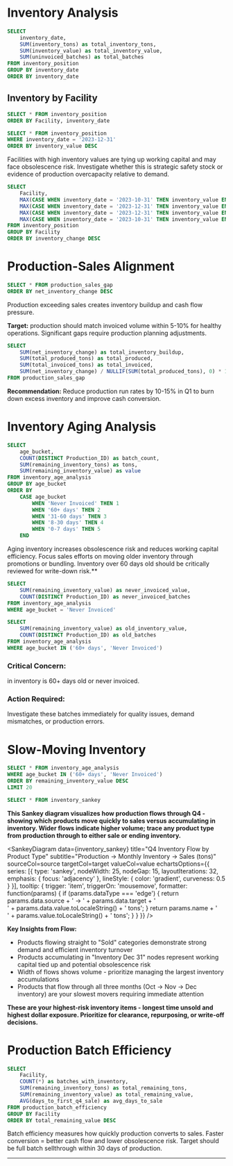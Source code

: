 
# Inventory Analysis

```sql inventory_summary
SELECT 
    inventory_date,
    SUM(inventory_tons) as total_inventory_tons,
    SUM(inventory_value) as total_inventory_value,
    SUM(uninvoiced_batches) as total_batches
FROM inventory_position
GROUP BY inventory_date
ORDER BY inventory_date
```





## Inventory by Facility
```sql facility_inventory
SELECT * FROM inventory_position
ORDER BY Facility, inventory_date
```
```sql dec_inventory
SELECT * FROM inventory_position
WHERE inventory_date = '2023-12-31'
ORDER BY inventory_value DESC
```

<BarChart
    data={dec_inventory}
    x=Facility
    y=inventory_value
    title="December 31 Inventory Value by Facility"
    yFmt='$#,##0'
    swapXY=true
/>

Facilities with high inventory values are tying up working capital and may face obsolescence risk. Investigate whether this is strategic safety stock or evidence of production overcapacity relative to demand.

<DataTable data={facility_inventory}>
    <Column id=Facility title="Facility"/>
    <Column id=inventory_date title="Date" fmt='mmm dd, yyyy'/>
    <Column id=uninvoiced_batches title="Batches" fmt='#,##0'/>
    <Column id=inventory_tons title="Tons" fmt='#,##0'/>
    <Column id=inventory_value title="Value" fmt='$#,##0' contentType=colorscale scaleColor=orange/>
</DataTable>

```sql inventory_change
SELECT 
    Facility,
    MAX(CASE WHEN inventory_date = '2023-10-31' THEN inventory_value END) as oct_value,
    MAX(CASE WHEN inventory_date = '2023-12-31' THEN inventory_value END) as dec_value,
    MAX(CASE WHEN inventory_date = '2023-12-31' THEN inventory_value END) - 
    MAX(CASE WHEN inventory_date = '2023-10-31' THEN inventory_value END) as inventory_change
FROM inventory_position
GROUP BY Facility
ORDER BY inventory_change DESC
```


# Production-Sales Alignment

```sql production_gaps
SELECT * FROM production_sales_gap
ORDER BY net_inventory_change DESC
```


Production exceeding sales creates inventory buildup and cash flow pressure. 

**Target:** production should match invoiced volume within 5-10% for healthy operations. Significant gaps require production planning adjustments.

<DataTable data={production_gaps}>
    <Column id=Facility title="Facility"/>
    <Column id=total_produced_tons title="Produced" fmt='#,##0'/>
    <Column id=total_invoiced_tons title="Invoiced" fmt='#,##0'/>
    <Column id=net_inventory_change title="Net Change" fmt='#,##0' contentType=colorscale/>
    <Column id=inventory_rate_pct title="Inventory Rate %" fmt='#0.1"%"' contentType=colorscale scaleColor=orange/>
    <Column id=avg_batch_size_tons title="Avg Batch" fmt='#,##0'/>
</DataTable>

```sql total_gap
SELECT 
    SUM(net_inventory_change) as total_inventory_buildup,
    SUM(total_produced_tons) as total_produced,
    SUM(total_invoiced_tons) as total_invoiced,
    SUM(net_inventory_change) / NULLIF(SUM(total_produced_tons), 0) * 100 as overall_inventory_rate
FROM production_sales_gap
```



<Alert status="warning">

 **Recommendation:**
  Reduce production run rates by 10-15% in Q1 to burn down excess inventory and improve cash conversion.
</Alert>

# Inventory Aging Analysis

```sql aging_summary
SELECT 
    age_bucket,
    COUNT(DISTINCT Production_ID) as batch_count,
    SUM(remaining_inventory_tons) as tons,
    SUM(remaining_inventory_value) as value
FROM inventory_age_analysis
GROUP BY age_bucket
ORDER BY 
    CASE age_bucket
        WHEN 'Never Invoiced' THEN 1
        WHEN '60+ days' THEN 2
        WHEN '31-60 days' THEN 3
        WHEN '8-30 days' THEN 4
        WHEN '0-7 days' THEN 5
    END
```

<BarChart
    data={aging_summary}
    x=age_bucket
    y=value
    title="Inventory Value by Age"
    yFmt='$#,##0'
/>

Aging inventory increases obsolescence risk and reduces working capital efficiency. Focus sales efforts on moving older inventory through promotions or bundling. Inventory over 60 days old should be critically reviewed for write-down risk.**

<DataTable data={aging_summary}>
    <Column id=age_bucket title="Age Bucket"/>
    <Column id=batch_count title="Batches" fmt='#,##0'/>
    <Column id=tons title="Tons" fmt='#,##0'/>
    <Column id=value title="Value" fmt='$#,##0' contentType=colorscale scaleColor=orange/>
</DataTable>

```sql never_invoiced
SELECT 
    SUM(remaining_inventory_value) as never_invoiced_value,
    COUNT(DISTINCT Production_ID) as never_invoiced_batches
FROM inventory_age_analysis
WHERE age_bucket = 'Never Invoiced'
```

```sql old_inventory
SELECT 
    SUM(remaining_inventory_value) as old_inventory_value,
    COUNT(DISTINCT Production_ID) as old_batches
FROM inventory_age_analysis
WHERE age_bucket IN ('60+ days', 'Never Invoiced')
```
<Alert status="warning">

### Critical Concern: 
<Value data={old_inventory} column=old_inventory_value fmt='$#,##0'/> in inventory is 60+ days old or never invoiced. 

### Action Required: 
Investigate these batches immediately for quality issues, demand mismatches, or production errors. 
</Alert>

# Slow-Moving Inventory 

```sql slow_movers
SELECT * FROM inventory_age_analysis
WHERE age_bucket IN ('60+ days', 'Never Invoiced')
ORDER BY remaining_inventory_value DESC
LIMIT 20
```

```sql inventory_sankey
SELECT * FROM inventory_sankey
```


**This Sankey diagram visualizes how production flows through Q4 - showing which products move quickly to sales versus accumulating in inventory. Wider flows indicate higher volume; trace any product type from production through to either sale or ending inventory.**

<SankeyDiagram 
    data={inventory_sankey} 
    title="Q4 Inventory Flow by Product Type" 
    subtitle="Production → Monthly Inventory → Sales (tons)" 
    sourceCol=source 
    targetCol=target 
    valueCol=value 
    echartsOptions={{
        series: [{
            type: 'sankey',
            nodeWidth: 25,
            nodeGap: 15,
            layoutIterations: 32,
            emphasis: {
                focus: 'adjacency'
            },
            lineStyle: {
                color: 'gradient',
                curveness: 0.5
            }
        }],
        tooltip: {
            trigger: 'item',
            triggerOn: 'mousemove',
            formatter: function(params) {
                if (params.dataType === 'edge') {
                    return params.data.source + ' → ' + params.data.target + '<br/>' + 
                           params.data.value.toLocaleString() + ' tons';
                }
                return params.name + '<br/>' + params.value.toLocaleString() + ' tons';
            }
        }
    }}
/>

**Key Insights from Flow:**
- Products flowing straight to "Sold" categories demonstrate strong demand and efficient inventory turnover
- Products accumulating in "Inventory Dec 31" nodes represent working capital tied up and potential obsolescence risk
- Width of flows shows volume - prioritize managing the largest inventory accumulations
- Products that flow through all three months (Oct → Nov → Dec inventory) are your slowest movers requiring immediate attention











**These are your highest-risk inventory items - longest time unsold and highest dollar exposure. Prioritize for clearance, repurposing, or write-off decisions.**

<DataTable data={slow_movers}>
    <Column id=Facility title="Facility"/>
    <Column id=Product_Type title="Product"/>
    <Column id=size_shapes title="Size/Shape"/>
    <Column id=production_date title="Produced" fmt='mmm dd, yyyy'/>
    <Column id=days_since_production title="Age (days)" fmt='#,##0' contentType=colorscale scaleColor=red/>
    <Column id=remaining_inventory_tons title="Tons" fmt='#,##0'/>
    <Column id=remaining_inventory_value title="Value" fmt='$#,##0' contentType=colorscale scaleColor=orange/>
</DataTable>

# Production Batch Efficiency

```sql batch_efficiency
SELECT 
    Facility,
    COUNT(*) as batches_with_inventory,
    SUM(remaining_inventory_tons) as total_remaining_tons,
    SUM(remaining_inventory_value) as total_remaining_value,
    AVG(days_to_first_q4_sale) as avg_days_to_sale
FROM production_batch_efficiency
GROUP BY Facility
ORDER BY total_remaining_value DESC
```

Batch efficiency measures how quickly production converts to sales. Faster conversion = better cash flow and lower obsolescence risk. Target should be full batch sellthrough within 30 days of production.

<DataTable data={batch_efficiency}>
    <Column id=Facility title="Facility"/>
    <Column id=batches_with_inventory title="Batches" fmt='#,##0'/>
    <Column id=total_remaining_tons title="Remaining Tons" fmt='#,##0'/>
    <Column id=total_remaining_value title="Remaining Value" fmt='$#,##0' contentType=colorscale scaleColor=orange/>
    <Column id=avg_days_to_sale title="Avg Days to Sale" fmt='#,##0' contentType=colorscale scaleColor=orange/>
</DataTable>

---
